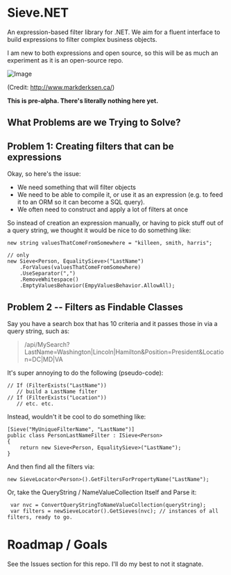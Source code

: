 Sieve.NET
=========

An expression-based filter library for .NET. We aim for a fluent interface to build expressions to filter complex business objects.

I am new to both expressions and open source, so this will be as much an experiment as it is an open-source repo.

![Image](http://www.markderksen.ca/wp-content/uploads/2013/06/tumblr_lglb2dJGeL1qzoxl6o1_500.jpg)

(Credit: http://www.markderksen.ca/)

**This is pre-alpha. There's literally nothing here yet.**

What Problems are we Trying to Solve?
---
Problem 1: Creating filters that can be expressions
---
Okay, so here's the issue:

* We need something that will filter objects
* We need to be able to compile it, or use it as an expression (e.g. to feed it to an ORM so it can become a SQL query).
* We often need to construct and apply a lot of filters at once

So instead of creation an expression manually, or having to pick stuff out of a query string, we thought it would be nice to do something like:

    new string valuesThatComeFromSomewhere = "killeen, smith, harris";

    // only 
    new Sieve<Person, EqualitySieve>("LastName")
        .ForValues(valuesThatComeFromSomewhere)
        .UseSeparator(",")
        .RemoveWhitespace()
        .EmptyValuesBehavior(EmpyValuesBehavior.AllowAll);

Problem 2 -- Filters as Findable Classes
---
Say you have a search box that has 10 criteria and it passes those in via a query string, such as:

> /api/MySearch?LastName=Washington|Lincoln|Hamilton&Position=President&Location=DC|MD|VA

It's super annoying to do the following (pseudo-code):

    // If (FilterExists("LastName"))
       // build a LastName filter
    // If (FilterExists("Location"))
       // etc. etc.

Instead, wouldn't it be cool to do something like:

	[Sieve("MyUniqueFilterName", "LastName")]
    public class PersonLastNameFilter : ISieve<Person>
    { 
		return new Sieve<Person, EqualitySieve>("LastName");
    } 

And then find all the filters via:

	new SieveLocator<Person>().GetFiltersForPropertyName("LastName");

Or, take the QueryString / NameValueCollection Itself and Parse it:

     var nvc = ConvertQueryStringToNameValueCollection(queryString);
     var filters = newSieveLocator().GetSieves(nvc); // instances of all filters, ready to go.

Roadmap / Goals
===
See the Issues section for this repo. I'll do my best to not it stagnate.